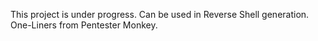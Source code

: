 This project is under progress. Can be used in Reverse Shell generation. One-Liners from Pentester Monkey.
